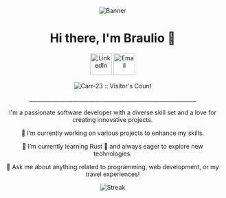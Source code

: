 <p align="center">
  <img src="wp-cropped.png" alt="Banner"/>
</p>

<h1 align="center">Hi there, I'm Braulio 🌃</h1>

<p align="center">
  <a href="https://www.linkedin.com/in/brauliocc/" target="_blank"><img src="https://cdn.icon-icons.com/icons2/2428/PNG/512/linkedin_black_logo_icon_147114.png" alt="LinkedIn" width="50" height="50"></a>
  <a href="mailto:brauliocarrion@gmail.com" target="_blank"><img src="https://cdn.icon-icons.com/icons2/2428/PNG/512/gmail_black_logo_icon_147126.png" alt="Email" width="50" height="50"></a>
</p>

<p align="center">
  <img src="https://profile-counter.glitch.me/{Carr-23}/count.svg" alt="Carr-23 :: Visitor's Count" />
</p>

<p align="center">_____________________________________________________________</p>


<p align="center">
  I'm a passionate software developer with a diverse skill set and a love for creating innovative projects. 
</p>

<p align="center">🔭 I’m currently working on various projects to enhance my skills.</p>

<p align="center">🌱 I’m currently learning Rust 🦀 and always eager to explore new technologies.</p>

<p align="center">💬 Ask me about anything related to programming, web development, or my travel experiences!</p>

<p align="center">
  <img src="https://github-readme-streak-stats.herokuapp.com/?user=Carr-23&theme=tokyonight" alt="Streak"/>
</p>
